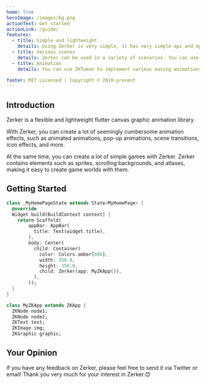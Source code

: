 ```yaml
---
home: true
heroImage: /images/bg.png
actionText: Get started
actionLink: /guide/
features:
  - title: Simple and lightweight
    details: Using Zerker is very simple, it has very simple api and operation methods, anyone can quickly learn to use, and you will also like Zerker.
  - title: Various scenes
    details: Zerker can be used in a variety of scenarios. You can use it to create opening animations, like small animations, and a variety of small games.
  - title: Animation
    details: You can use ZKTween to implement various easing animations, using sprite.frames to implement frame animation.

footer: MIT Licensed | Copyright © 2019-present
---
```



## Introduction

Zerker is a flexible and lightweight flutter canvas graphic animation library.

With Zerker, you can create a lot of seemingly cumbersome animation effects, such as animated animations, pop-up animations, scene transitions, icon effects, and more.

At the same time, you can create a lot of simple games with Zerker. Zerker contains elements such as sprites, scrolling backgrounds, and atlases, making it easy to create game worlds with them.

## Getting Started

```dart
class _MyHomePageState extends State<MyHomePage> {
  @override
  Widget build(BuildContext context) {
    return Scaffold(
        appBar: AppBar(
          title: Text(widget.title),
        ),
        body: Center(
          child: Container(
            color: Colors.amber[600],
            width: 350.0,
            height: 350.0,
            child: Zerker(app: MyZKApp()),
          ),
        ));
  }
}

class MyZKApp extends ZKApp {
  ZKNode node1;
  ZKNode node2;
  ZKText text;
  ZKImage img;
  ZKGraphic graphic;
```

## Your Opinion
If you have any feedback on Zerker, please feel free to send it via Twitter or email! Thank you very much for your interest in Zerker.😊
